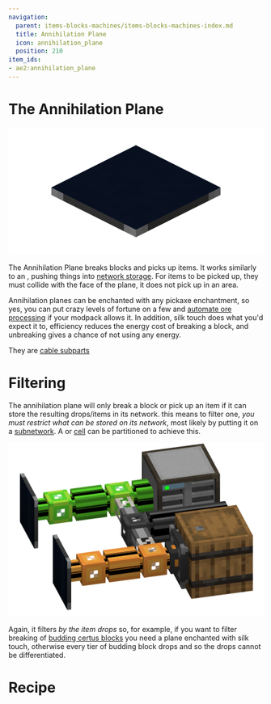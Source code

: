 ```yaml
---
navigation:
  parent: items-blocks-machines/items-blocks-machines-index.md
  title: Annihilation Plane
  icon: annihilation_plane
  position: 210
item_ids:
- ae2:annihilation_plane
---
```

# The Annihilation Plane

![A picture of an annihilation plane.](../assets/blocks/annihilation_plane.png)

The Annihilation Plane breaks blocks and picks up items. It works similarly to an <ItemLink id="import_bus" />, pushing things
into [network storage](../ae2-mechanics/import-export-storage.md). For items to be picked up, they must collide with the
face of the plane, it does not pick up in an area.

Annihilation planes can be enchanted with any pickaxe enchantment, so yes, you can put crazy levels of fortune on a few and
[automate ore processing](../example-setups/ore-fortuner.md) if your modpack allows it. In addition, silk touch does what
you'd expect it to, efficiency reduces the energy cost of breaking a block, and unbreaking gives a chance of not using any energy.

They are [cable subparts](../ae2-mechanics/cable-subparts.md)

# Filtering

The annihilation plane will only break a block or pick up an item if it can store the resulting drops/items
in its network. this means to filter one, *you must restrict what can be stored on its network*, most likely by putting
it on a [subnetwork](../ae2-mechanics/subnetworks.md). A <ItemLink id="storage_bus" /> or [cell](../items-blocks-machines/storage_cells.md)
can be partitioned to achieve this.

![Annihilation Plane Subnet](../assets/assemblies/annihilation_filtering.png)

Again, it filters *by the item drops* so, for example, if you want to filter breaking of [budding certus blocks](../items-blocks-machines/budding_certus.md)
you need a plane enchanted with silk touch, otherwise every tier of budding block drops <ItemLink id="quartz_block" /> and so
the drops cannot be differentiated.

# Recipe

<RecipeFor id="annihilation_plane" />